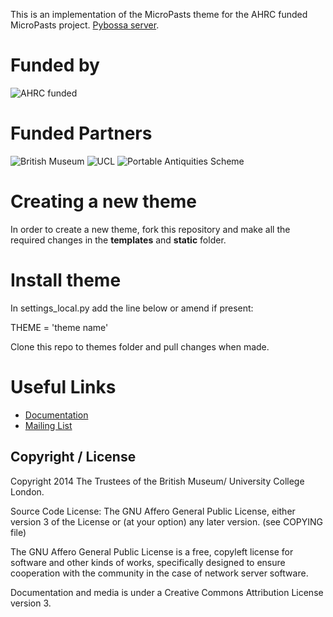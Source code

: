 This is an implementation of the MicroPasts theme for the AHRC funded MicroPasts
project. [Pybossa
server](https://github.com/findsorguk/pybossa).

Funded by
=========
![AHRC funded](http://crowdfunded.micropasts.org/assets/about/ahrc.png)

Funded Partners
===============
![British Museum](http://finds.org.uk/images/logos/bm_logo.png)
![UCL](http://crowdsourced.micropasts.org/static/img/black.jpg)
![Portable Antiquities Scheme](http://www.dayofarchaeology.com/wp-content/uploads/2011/05/pasrgbsize4.jpg)

# Creating a new theme

In order to create a new theme, fork this repository and make all the required
changes in the **templates** and **static** folder.

# Install theme

In settings_local.py add the line below or amend if present:

THEME = 'theme name'

Clone this repo to themes folder and pull changes when made.


# Useful Links

* [Documentation](http://docs.pybossa.com/)
* [Mailing List](http://lists.okfn.org/mailman/listinfo/open-science-dev)

## Copyright / License

Copyright 2014 The Trustees of the British Museum/ University College London.

Source Code License: The GNU Affero General Public License, either version 3 of the License
or (at your option) any later version. (see COPYING file)

The GNU Affero General Public License is a free, copyleft license for
software and other kinds of works, specifically designed to ensure
cooperation with the community in the case of network server software.

Documentation and media is under a Creative Commons Attribution License version
3.
